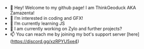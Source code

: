 - 👋 Hey! Welcome to my github page! I am ThinkGeoduck
AKA Zamazenta!
- 👀 I’m interested in coding and GFX!
- 🌱 I’m currently learning JS 
- 🔨 I am currently working on Zylo and further projects?
- 📫 You can reach me by joining my bot's support server
[here] (https://discord.gg/xzRPYU5xe4)

<!---
ThinkGeoduck/ThinkGeoduck is a ✨ special ✨ repository because its `README.md` (this file) appears on your GitHub profile.
You can click the Preview link to take a look at your changes.
--->
